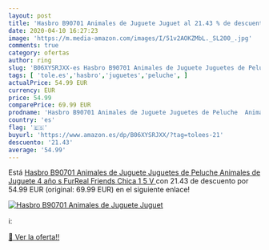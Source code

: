 ```yaml
---
layout: post
title: 'Hasbro B90701 Animales de Juguete Juguet al 21.43 % de descuento'
date: 2020-04-10 16:27:23
image: 'https://m.media-amazon.com/images/I/51v2AOKZMbL._SL200_.jpg'
comments: true
category: ofertas
author: ring
slug: 'B06XYSRJXX-es Hasbro B90701 Animales de Juguete Juguetes de Peluche...'
tags: [ 'tole.es','hasbro','juguetes','peluche', ]
actualPrice: 54.99 EUR
currency: EUR
price: 54.99
comparePrice: 69.99 EUR
prodname: 'Hasbro B90701 Animales de Juguete Juguetes de Peluche  Animales de Juguete   4 año s   FurReal Friends  Chica  1 5 V '
country: 'es'
flag: '🇪🇸'
buyurl: 'https://www.amazon.es/dp/B06XYSRJXX/?tag=tolees-21'
descuento: '21.43'
average: '54.99'
---
```


Está [Hasbro B90701 Animales de Juguete Juguetes de Peluche  Animales de Juguete   4 año s   FurReal Friends  Chica  1 5 V ](https://www.amazon.es/dp/B06XYSRJXX/?tag=tolees-21) con 21.43 de descuento por 54.99 EUR (original: 69.99 EUR) en el siguiente enlace!

[![Hasbro B90701 Animales de Juguete Juguet](https://m.media-amazon.com/images/I/51v2AOKZMbL._SL200_.jpg)](https://www.amazon.es/dp/B06XYSRJXX/?tag=tolees-21)

ℹ️:


[🛒 Ver la oferta!!](https://www.amazon.es/dp/B06XYSRJXX/?tag=tolees-21)
